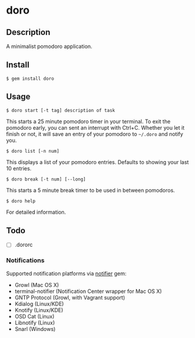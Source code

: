 # doro

## Description

A minimalist pomodoro application.

## Install

  `$ gem install doro`

## Usage

  `$ doro start [-t tag] description of task`

This starts a 25 minute pomodoro timer in your terminal. To exit the pomodoro early, you can sent an interrupt with Ctrl+C. Whether you let it finish or not, it will save an entry of your pomodoro to `~/.doro` and notify you.

  `$ doro list [-n num]`

This displays a list of your pomodoro entries. Defaults to showing your last 10 entries.

  `$ doro break [-t num] [--long]`

This starts a 5 minute break timer to be used in between pomodoros.

  `$ doro help`

For detailed information.

## Todo

- [ ] .dororc

### Notifications

Supported notification platforms via [notifier](https://github.com/fnando/notifier) gem:

- Growl (Mac OS X)
- terminal-notifier (Notification Center wrapper for Mac OS X)
- GNTP Protocol (Growl, with Vagrant support)
- Kdialog (Linux/KDE)
- Knotify (Linux/KDE)
- OSD Cat (Linux)
- Libnotify (Linux)
- Snarl (Windows)
